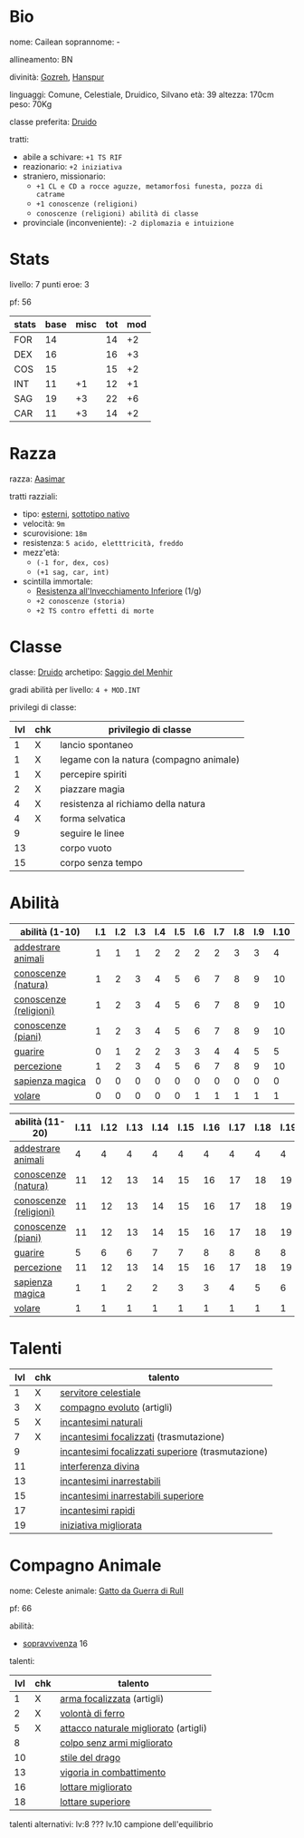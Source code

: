 # Bio

nome: Cailean
soprannome: -

allineamento: BN

divinità: [Gozreh](https://golarion.altervista.org/wiki/Gozreh), [Hanspur](https://golarion.altervista.org/wiki/Hanspur)

linguaggi: Comune, Celestiale, Druidico, Silvano
età: 39
altezza: 170cm
peso: 70Kg

classe preferita: [Druido](https://golarion.altervista.org/wiki/Druido)

tratti:
 - abile a schivare: `+1 TS RIF`
 - reazionario: `+2 iniziativa`
 - straniero, missionario: 
	 - `+1 CL e CD a rocce aguzze, metamorfosi funesta, pozza di catrame`
	 - `+1 conoscenze (religioni)`
	 - `conoscenze (religioni) abilità di classe`
 - provinciale (inconveniente): `-2 diplomazia e intuizione`

# Stats

livello: 7
punti eroe: 3

pf: 56

| stats | base | misc | tot | mod |
| ----- | ---- | ---- | --- | --- |
| FOR   | 14   |      | 14  | +2  |
| DEX   | 16   |      | 16  | +3  |
| COS   | 15   |      | 15  | +2  |
| INT   | 11   | +1   | 12  | +1  |
| SAG   | 19   | +3   | 22  | +6  |
| CAR   | 11   | +3   | 14  | +2  |

# Razza

razza: [Aasimar](https://golarion.altervista.org/wiki/Razze/Aasimar)

tratti razziali:
 - tipo: [esterni](https://golarion.altervista.org/wiki/Tipo_Esterno), [sottotipo nativo](https://golarion.altervista.org/wiki/Sottotipo_Nativo)
 - velocità: `9m`
 - scurovisione: `18m`
 - resistenza: `5 acido, eletttricità, freddo`
 - mezz'età:
	 - `(-1 for, dex, cos)`
	 - `(+1 sag, car, int)`
 - scintilla immortale: 
	 - [Resistenza all'Invecchiamento Inferiore](https://golarion.altervista.org/wiki/Incantesimi/Resistenza_all%27Invecchiamento_Inferiore) (1/g)
	 - `+2 conoscenze (storia)`
	 - `+2 TS contro effetti di morte`

# Classe

classe: [Druido](https://golarion.altervista.org/wiki/Druido)
archetipo: [Saggio del Menhir](https://golarion.altervista.org/wiki/Druido/Archetipi#Saggio_del_Menhir)

gradi abilità per livello: `4 + MOD.INT`

privilegi di classe:

| lvl | chk | privilegio di classe                    |
| --- | --- | --------------------------------------- |
| 1   | X   | lancio spontaneo                        |
| 1   | X   | legame con la natura (compagno animale) |
| 1   | X   | percepire spiriti                       |
| 2   | X   | piazzare magia                          |
| 4   | X   | resistenza al richiamo della natura     |
| 4   | X   | forma selvatica                         |
| 9   |     | seguire le linee                        |
| 13  |     | corpo vuoto                             |
| 15  |     | corpo senza tempo                       |

# Abilità

| abilità (1-10)                                                                | l.1 | l.2 | l.3 | l.4 | l.5 | l.6 | l.7 | l.8 | l.9 | l.10 |
| ----------------------------------------------------------------------------- | --- | --- | --- | --- | --- | --- | --- | --- | --- | ---- |
| [addestrare animali](https://golarion.altervista.org/wiki/Addestrare_Animali) | 1   | 1   | 1   | 2   | 2   | 2   | 2   | 3   | 3   | 4    |
| [conoscenze (natura)](https://golarion.altervista.org/wiki/Conoscenze)        | 1   | 2   | 3   | 4   | 5   | 6   | 7   | 8   | 9   | 10   |
| [conoscenze (religioni)](https://golarion.altervista.org/wiki/Conoscenze)     | 1   | 2   | 3   | 4   | 5   | 6   | 7   | 8   | 9   | 10   |
| [conoscenze (piani)](https://golarion.altervista.org/wiki/Conoscenze)         | 1   | 2   | 3   | 4   | 5   | 6   | 7   | 8   | 9   | 10   |
| [guarire](https://golarion.altervista.org/wiki/Guarire)                       | 0   | 1   | 2   | 2   | 3   | 3   | 4   | 4   | 5   | 5    |
| [percezione](https://golarion.altervista.org/wiki/Percezione)                 | 1   | 2   | 3   | 4   | 5   | 6   | 7   | 8   | 9   | 10   |
| [sapienza magica](https://golarion.altervista.org/wiki/Sapienza_Magica)       | 0   | 0   | 0   | 0   | 0   | 0   | 0   | 0   | 0   | 0    |
| [volare](https://golarion.altervista.org/wiki/Volare)                         | 0   | 0   | 0   | 0   | 0   | 1   | 1   | 1   | 1   | 1    |

| abilità (11-20)                                                               | l.11 | l.12 | l.13 | l.14 | l.15 | l.16 | l.17 | l.18 | l.19 | l.20 |
| ----------------------------------------------------------------------------- | ---- | ---- | ---- | ---- | ---- | ---- | ---- | ---- | ---- | ---- |
| [addestrare animali](https://golarion.altervista.org/wiki/Addestrare_Animali) | 4    | 4    | 4    | 4    | 4    | 4    | 4    | 4    | 4    | 4    |
| [conoscenze (natura)](https://golarion.altervista.org/wiki/Conoscenze)        | 11   | 12   | 13   | 14   | 15   | 16   | 17   | 18   | 19   | 20   |
| [conoscenze (religioni)](https://golarion.altervista.org/wiki/Conoscenze)     | 11   | 12   | 13   | 14   | 15   | 16   | 17   | 18   | 19   | 20   |
| [conoscenze (piani)](https://golarion.altervista.org/wiki/Conoscenze)         | 11   | 12   | 13   | 14   | 15   | 16   | 17   | 18   | 19   | 20   |
| [guarire](https://golarion.altervista.org/wiki/Guarire)                       | 5    | 6    | 6    | 7    | 7    | 8    | 8    | 8    | 8    | 8    |
| [percezione](https://golarion.altervista.org/wiki/Percezione)                 | 11   | 12   | 13   | 14   | 15   | 16   | 17   | 18   | 19   | 20   |
| [sapienza magica](https://golarion.altervista.org/wiki/Sapienza_Magica)       | 1    | 1    | 2    | 2    | 3    | 3    | 4    | 5    | 6    | 7    |
| [volare](https://golarion.altervista.org/wiki/Volare)                         | 1    | 1    | 1    | 1    | 1    | 1    | 1    | 1    | 1    | 1    |

# Talenti

| lvl | chk | talento                                                                                                                     |
| --- | --- | --------------------------------------------------------------------------------------------------------------------------- |
| 1   | X   | [servitore celestiale](https://golarion.altervista.org/wiki/Servitore_Celestiale)                                           |
| 3   | X   | [compagno evoluto](https://golarion.altervista.org/wiki/Compagno_Evoluto) (artigli)                                         |
| 5   | X   | [incantesimi naturali](https://golarion.altervista.org/wiki/Incantesimi_Naturali)                                           |
| 7   | X   | [incantesimi focalizzati](https://golarion.altervista.org/wiki/Incantesimi_Focalizzati) (trasmutazione)                     |
| 9   |     | [incantesimi focalizzati superiore](https://golarion.altervista.org/wiki/Incantesimi_Focalizzati_Superiore) (trasmutazione) |
| 11  |     | [interferenza divina](https://golarion.altervista.org/wiki/Interferenza_Divina)                                             |
| 13  |     | [incantesimi inarrestabili](https://golarion.altervista.org/wiki/Incantesimi_Inarrestabili)                                 |
| 15  |     | [incantesimi inarrestabili superiore](https://golarion.altervista.org/wiki/Incantesimi_Inarrestabili_Superiore)             |
| 17  |     | [incantesimi rapidi](https://golarion.altervista.org/wiki/Incantesimi_Rapidi)                                               |
| 19  |     | [iniziativa migliorata](https://golarion.altervista.org/wiki/Iniziativa_Migliorata)                                         |


# Compagno Animale

nome: Celeste
animale: [Gatto da Guerra di Rull](https://golarion.altervista.org/wiki/Druido/Compagni_Animali#Gatto_da_Guerra_di_Rull)


 pf: 66
 
 abilità:
  - [sopravvivenza](https://golarion.altervista.org/wiki/Sopravvivenza) 16
 
 talenti:

| lvl | chk | talento                                                                                                   |
| --- | --- | --------------------------------------------------------------------------------------------------------- |
| 1   | X   | [arma focalizzata](https://golarion.altervista.org/wiki/Arma_Focalizzata) (artigli)                       |
| 2   | X   | [volontà di ferro](https://golarion.altervista.org/wiki/Volont%C3%A0_di_Ferro)                            |
| 5   | X   | [attacco naturale migliorato](https://golarion.altervista.org/wiki/Attacco_Naturale_Migliorato) (artigli) |
| 8   |     | [colpo senz armi migliorato](https://golarion.altervista.org/wiki/Colpo_Senz%27Armi_Migliorato)           |
| 10  |     | [stile del drago](https://golarion.altervista.org/wiki/Stile_del_Drago)                                   |
| 13  |     | [vigoria in combattimento](https://golarion.altervista.org/wiki/Vigoria_in_Combattimento)                 |
| 16  |     | [lottare migliorato](https://golarion.altervista.org/wiki/Lottare_Migliorato)                             |
| 18  |     | [lottare superiore](https://golarion.altervista.org/wiki/Lottare_Superiore)                               |
 talenti alternativi:
 lv:8 ???
 lv.10 campione dell'equilibrio